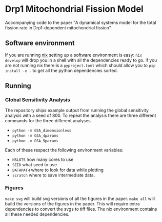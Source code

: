 # Drp1 Mitochondrial Fission Model

Accompanying code to the paper "A dynamical systems model for the total fission
rate in Drp1-dependent mitochondrial fission"


## Software environment

If you are running [nix](https://nixos.org) setting up a software environment
is easy: `nix develop` will drop you in a shell with all the dependencies ready
to go. If you are not running nix there is a `pyproject.toml` which should
allow you to `pip install -e .` to get all the python dependencies sorted.

## Running

### Global Sensitivity Analysis

The repository ships example output from running the global sensitivity
analysis with a seed of 800. To repeat the analysis there are three different
commands for the three different analyses.

- `python -m GSA_dimensionless`
- `python -m GSA_4params`
- `python -m GSA_5params`

Each of these respect the following environment variables:

- `NSLOTS` how many cores to use
- `SEED` what seed to use
- `DATAPATH` where to look for data while plotting
- `scratch` where to save intermediate data.

### Figures

`make svg` will build svg versions of all the figures in the paper. `make all`
will build the versions of the figures in the paper. This will require extra
dependencies to convert the svgs to tiff files. The nix environment contains
all these needed dependencies.
